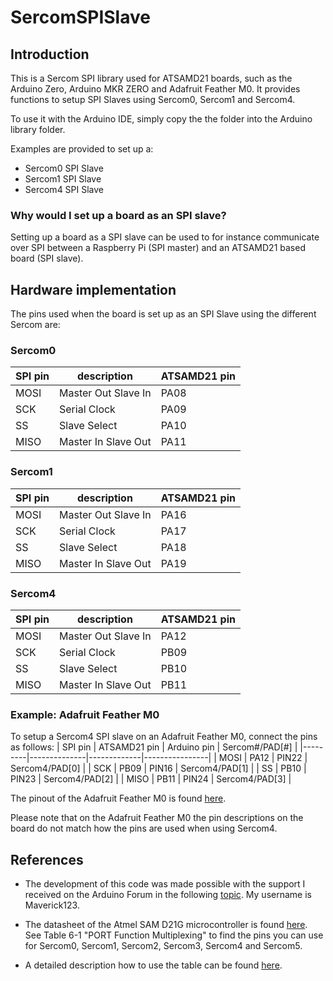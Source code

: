 # SercomSPISlave

## Introduction
This is a Sercom SPI library used for ATSAMD21 boards, such as the Arduino Zero, Arduino MKR ZERO and Adafruit Feather M0. It provides functions to setup SPI Slaves using Sercom0, Sercom1 and Sercom4.

To use it with the Arduino IDE, simply copy the the folder into the Arduino library folder.

Examples are provided to set up a:
- Sercom0 SPI Slave
- Sercom1 SPI Slave
- Sercom4 SPI Slave

### Why would I set up a board as an SPI slave?
Setting up a board as a SPI slave can be used to for instance communicate over SPI between a Raspberry Pi (SPI master) and an ATSAMD21 based board (SPI slave).

## Hardware implementation
The pins used when the board is set up as an SPI Slave using the different Sercom are:
### Sercom0
| SPI pin | description         | ATSAMD21 pin |
|---------|---------------------|--------------|
| MOSI    | Master Out Slave In | PA08         |
| SCK     | Serial Clock        | PA09         |
| SS      | Slave Select        | PA10         |
| MISO    | Master In Slave Out | PA11         |

### Sercom1
| SPI pin | description         | ATSAMD21 pin |
|---------|---------------------|--------------|
| MOSI    | Master Out Slave In | PA16         |
| SCK     | Serial Clock        | PA17         |
| SS      | Slave Select        | PA18         |
| MISO    | Master In Slave Out | PA19         |

### Sercom4
| SPI pin | description         | ATSAMD21 pin |
|---------|---------------------|--------------|
| MOSI    | Master Out Slave In | PA12         |
| SCK     | Serial Clock        | PB09         |
| SS      | Slave Select        | PB10         |
| MISO    | Master In Slave Out | PB11         |

### Example: Adafruit Feather M0
To setup a Sercom4 SPI slave on an Adafruit Feather M0, connect the pins as follows:
| SPI pin | ATSAMD21 pin | Arduino pin | Sercom#/PAD[#] |
|---------|--------------|-------------|----------------|
| MOSI    | PA12         | PIN22       | Sercom4/PAD[0] |
| SCK     | PB09         | PIN16       | Sercom4/PAD[1] |
| SS      | PB10         | PIN23       | Sercom4/PAD[2] |
| MISO    | PB11         | PIN24       | Sercom4/PAD[3] |

The pinout of the Adafruit Feather M0 is found [here](https://cdn-learn.adafruit.com/assets/assets/000/046/244/original/adafruit_products_Feather_M0_Basic_Proto_v2.2-1.png?1504885373).

Please note that on the Adafruit Feather M0 the pin descriptions on the board do not match how the pins are used when using Sercom4.

## References
- The development of this code was made possible with the support I received on the Arduino Forum in the following [topic](https://forum.arduino.cc/index.php?topic=360026.15). My username is Maverick123.

- The datasheet of the Atmel SAM D21G microcontroller is found [here](https://cdn.sparkfun.com/datasheets/Dev/Arduino/Boards/Atmel-42181-SAM-D21_Datasheet.pdf). See Table 6-1 "PORT Function Multiplexing" to find the pins you can use for Sercom0, Sercom1, Sercom2, Sercom3, Sercom4 and Sercom5.

- A detailed description how to use the table can be found [here](https://learn.adafruit.com/using-atsamd21-sercom-to-add-more-spi-i2c-serial-ports/muxing-it-up).
